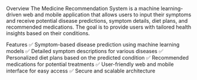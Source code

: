 Overview
The Medicine Recommendation System is a machine learning-driven web and mobile application that allows users to input 
their symptoms and receive potential disease predictions, symptom details, diet plans, and recommended medications.
The goal is to provide users with tailored health insights based on their conditions.

Features
✅ Symptom-based disease prediction using machine learning models
✅ Detailed symptom descriptions for various diseases
✅ Personalized diet plans based on the predicted condition
✅ Recommended medications for potential treatments
✅ User-friendly web and mobile interface for easy access
✅ Secure and scalable architecture

